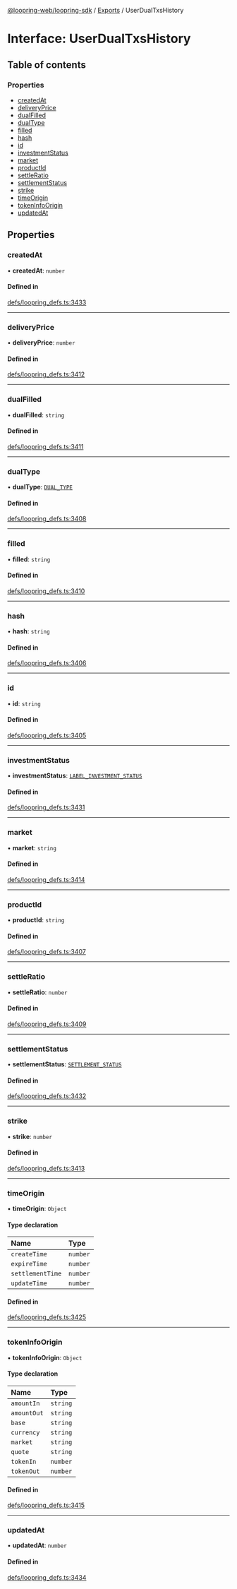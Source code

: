 [@loopring-web/loopring-sdk](../README.md) / [Exports](../modules.md) / UserDualTxsHistory

# Interface: UserDualTxsHistory

## Table of contents

### Properties

- [createdAt](UserDualTxsHistory.md#createdat)
- [deliveryPrice](UserDualTxsHistory.md#deliveryprice)
- [dualFilled](UserDualTxsHistory.md#dualfilled)
- [dualType](UserDualTxsHistory.md#dualtype)
- [filled](UserDualTxsHistory.md#filled)
- [hash](UserDualTxsHistory.md#hash)
- [id](UserDualTxsHistory.md#id)
- [investmentStatus](UserDualTxsHistory.md#investmentstatus)
- [market](UserDualTxsHistory.md#market)
- [productId](UserDualTxsHistory.md#productid)
- [settleRatio](UserDualTxsHistory.md#settleratio)
- [settlementStatus](UserDualTxsHistory.md#settlementstatus)
- [strike](UserDualTxsHistory.md#strike)
- [timeOrigin](UserDualTxsHistory.md#timeorigin)
- [tokenInfoOrigin](UserDualTxsHistory.md#tokeninfoorigin)
- [updatedAt](UserDualTxsHistory.md#updatedat)

## Properties

### createdAt

• **createdAt**: `number`

#### Defined in

[defs/loopring_defs.ts:3433](https://github.com/Loopring/loopring_sdk/blob/6d0be7c/src/defs/loopring_defs.ts#L3433)

___

### deliveryPrice

• **deliveryPrice**: `number`

#### Defined in

[defs/loopring_defs.ts:3412](https://github.com/Loopring/loopring_sdk/blob/6d0be7c/src/defs/loopring_defs.ts#L3412)

___

### dualFilled

• **dualFilled**: `string`

#### Defined in

[defs/loopring_defs.ts:3411](https://github.com/Loopring/loopring_sdk/blob/6d0be7c/src/defs/loopring_defs.ts#L3411)

___

### dualType

• **dualType**: [`DUAL_TYPE`](../enums/DUAL_TYPE.md)

#### Defined in

[defs/loopring_defs.ts:3408](https://github.com/Loopring/loopring_sdk/blob/6d0be7c/src/defs/loopring_defs.ts#L3408)

___

### filled

• **filled**: `string`

#### Defined in

[defs/loopring_defs.ts:3410](https://github.com/Loopring/loopring_sdk/blob/6d0be7c/src/defs/loopring_defs.ts#L3410)

___

### hash

• **hash**: `string`

#### Defined in

[defs/loopring_defs.ts:3406](https://github.com/Loopring/loopring_sdk/blob/6d0be7c/src/defs/loopring_defs.ts#L3406)

___

### id

• **id**: `string`

#### Defined in

[defs/loopring_defs.ts:3405](https://github.com/Loopring/loopring_sdk/blob/6d0be7c/src/defs/loopring_defs.ts#L3405)

___

### investmentStatus

• **investmentStatus**: [`LABEL_INVESTMENT_STATUS`](../enums/LABEL_INVESTMENT_STATUS.md)

#### Defined in

[defs/loopring_defs.ts:3431](https://github.com/Loopring/loopring_sdk/blob/6d0be7c/src/defs/loopring_defs.ts#L3431)

___

### market

• **market**: `string`

#### Defined in

[defs/loopring_defs.ts:3414](https://github.com/Loopring/loopring_sdk/blob/6d0be7c/src/defs/loopring_defs.ts#L3414)

___

### productId

• **productId**: `string`

#### Defined in

[defs/loopring_defs.ts:3407](https://github.com/Loopring/loopring_sdk/blob/6d0be7c/src/defs/loopring_defs.ts#L3407)

___

### settleRatio

• **settleRatio**: `number`

#### Defined in

[defs/loopring_defs.ts:3409](https://github.com/Loopring/loopring_sdk/blob/6d0be7c/src/defs/loopring_defs.ts#L3409)

___

### settlementStatus

• **settlementStatus**: [`SETTLEMENT_STATUS`](../enums/SETTLEMENT_STATUS.md)

#### Defined in

[defs/loopring_defs.ts:3432](https://github.com/Loopring/loopring_sdk/blob/6d0be7c/src/defs/loopring_defs.ts#L3432)

___

### strike

• **strike**: `number`

#### Defined in

[defs/loopring_defs.ts:3413](https://github.com/Loopring/loopring_sdk/blob/6d0be7c/src/defs/loopring_defs.ts#L3413)

___

### timeOrigin

• **timeOrigin**: `Object`

#### Type declaration

| Name | Type |
| :------ | :------ |
| `createTime` | `number` |
| `expireTime` | `number` |
| `settlementTime` | `number` |
| `updateTime` | `number` |

#### Defined in

[defs/loopring_defs.ts:3425](https://github.com/Loopring/loopring_sdk/blob/6d0be7c/src/defs/loopring_defs.ts#L3425)

___

### tokenInfoOrigin

• **tokenInfoOrigin**: `Object`

#### Type declaration

| Name | Type |
| :------ | :------ |
| `amountIn` | `string` |
| `amountOut` | `string` |
| `base` | `string` |
| `currency` | `string` |
| `market` | `string` |
| `quote` | `string` |
| `tokenIn` | `number` |
| `tokenOut` | `number` |

#### Defined in

[defs/loopring_defs.ts:3415](https://github.com/Loopring/loopring_sdk/blob/6d0be7c/src/defs/loopring_defs.ts#L3415)

___

### updatedAt

• **updatedAt**: `number`

#### Defined in

[defs/loopring_defs.ts:3434](https://github.com/Loopring/loopring_sdk/blob/6d0be7c/src/defs/loopring_defs.ts#L3434)
